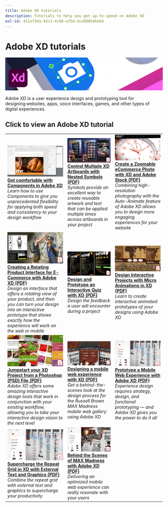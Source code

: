 ```yaml
---
title: Adobe XD tutorials
description: Tutorials to help you get up-to-speed on Adobe XD
exl-id: 411ef3da-42c1-4c98-a75d-dca990546eb4
---
```

# Adobe XD tutorials

![Creative Cloud Hero Image](../assets/XD.jpg)

Adobe XD is a user experience design and prototyping tool for designing websites, apps, voice interfaces, games, and other types of digital experiences.

## Click to view an Adobe XD tutorial

<table>
<tr>
 <td>
   <a href="components.md">
      <img alt="Get comfortable with Components in Adobe XD" src="assets/Componentsxd.jpg" />
   </a>
    <div>
   <a href="components.md"><strong>Get comfortable with Components in Adobe XD</strong></a>
    </div>
    <em>Learn how to use Components to give you unprecedented flexibility for applying both speed and consistency to your design workflow</em>
    <br>
  </td>
  <td>
   <a href="assets/ControlMultipleXDArtboardswithNestedSymbols.pdf">
      <img alt="Control Multiple XD Artboards with Nested Symbols" src="assets/ControlMultipleXDArtboardswithNestedSymbols.jpg" />
   </a>
    <div>
   <a href="assets/ControlMultipleXDArtboardswithNestedSymbols.pdf"><strong>Control Multiple XD Artboards with Nested Symbols (PDF)</strong></a>
    </div>
    <em>Symbols provide an excellent way to create reusable artwork and text that can be applied multiple times across artboards in your project</em>
    <br>
  </td>
  <td>
   <a href="assets/CreateaZoomableeCommercePhotowithXDandAdobeStock.pdf">
      <img alt="Create a Zoomable eCommerce Photo with XD and Adobe Stock" src="assets/CreateaZoomableeCommercePhotowithXDandAdobeStock.jpg" />
   </a>
    <div>
   <a href="assets/CreateaZoomableeCommercePhotowithXDandAdobeStock.pdf"><strong>Create a Zoomable eCommerce Photo with XD and Adobe Stock (PDF)</strong></a>
    </div>
    <em>Combining high-resolution photography with the Auto-Animate feature of Adobe XD allows you to design more engaging experiences for your website</em>
    <br>
  </td>
</tr>
<tr>
 <td>
   <a href="assets/CreatingaRotatingProductInterfaceforECommercewithAdobeXD.pdf">
      <img alt="Creating a Rotating Product Interface for E-Commerce with Adobe XD" src="assets/CreatingaRotatingProductInterfaceforECommercewithAdobeXD.jpg" />
   </a>
    <div>
   <a href="assets/CreatingaRotatingProductInterfaceforECommercewithAdobeXD.pdf"><strong>Creating a Rotating Product Interface for E-Commerce with Adobe XD (PDF)</strong></a>
    </div>
    <em>Design an interface that offers a rotating view of your product, and then you can turn your design into an interactive prototype that shows exactly how the experience will work on the web or mobile</em>
    <br>
  </td>
  <td>
   <a href="assets/DesignandPrototypeanInteractiveQuizwithXD.pdf">
      <img alt="Design and Prototype an Interactive Quiz with XD" src="assets/DesignandPrototypeanInteractiveQuizwithXD.jpg" />
   </a>
    <div>
   <a href="assets/DesignandPrototypeanInteractiveQuizwithXD.pdf"><strong>Design and Prototype an Interactive Quiz with XD (PDF)</strong></a>
    </div>
    <em>Design the feedback a user will encounter during a project</em>
    <br>
  </td>
  <td>
   <a href="assets/DesignInteractiveProjectswithMicroAnimationsinXD.pdf">
      <img alt="Design Interactive Projects with Micro Animations in XD" src="assets/DesignInteractiveProjectswithMicroAnimationsinXD.jpg" />
   </a>
    <div>
   <a href="assets/DesignInteractiveProjectswithMicroAnimationsinXD.pdf"><strong>Design Interactive Projects with Micro Animations in XD (PDF)</strong></a>
    </div>
    <em>Learn to create interactive animated prototypes of your designs using Adobe XD</em>
    <br>
  </td>
</tr>
<tr>
 <td>
   <a href="assets/JumpstartyourXDProjectfromaPhotoshopFile.pdf">
      <img alt="Jumpstart your XD Project from a Photoshop (PSD) File" src="assets/JumpstartyourXDProjectfromaPhotoshopFile.jpg" />
   </a>
    <div>
   <a href="assets/JumpstartyourXDProjectfromaPhotoshopFile.pdf"><strong>Jumpstart your XD Project from a Photoshop (PSD) File (PDF)</strong></a>
    </div>
    <em>Adobe XD offers some amazing interactive design tools that work in conjunction with your existing workflow, allowing you to take your interactive design vision to the next level</em>
    <br>
  </td>
  <td>
   <a href="assets/MobileWebExperienceswithXD.pdf">
      <img alt="Designing a mobile web experience with XD" src="assets/MobileWebExperienceswithXD.jpg" />
   </a>
    <div>
   <a href="assets/MobileWebExperienceswithXD.pdf"><strong>Designing a mobile web experience with XD (PDF)</strong></a>
    </div>
    <em>Get a behind-the-scenes look at the design process for the Russell Brown MAX Madness mobile web gallery using Adobe XD</em>
    <br>
  </td>
  <td>
   <a href="assets/PrototypeaMobileWebExperiencewithAdobeXD.pdf">
      <img alt="Prototype a Mobile Web Experience with Adobe XD" src="assets/PrototypeaMobileWebExperiencewithAdobeXD.jpg" />
   </a>
    <div>
   <a href="assets/PrototypeaMobileWebExperiencewithAdobeXD.pdf"><strong>Prototype a Mobile Web Experience with Adobe XD (PDF)</strong></a>
    </div>
    <em>Experience design requires strategy, design, and functional prototyping — and Adobe XD gives you the power to do it all</em>
    <br>
  </td>
</tr>
<tr>
   <td>
   <a href="assets/PrototypeaMobileWebExperiencewithAdobeXD.pdf">
      <img alt="Supercharge the Repeat Grid in XD with External Text and Graphics" src="assets/PrototypeaMobileWebExperiencewithAdobeXD.jpg" />
   </a>
    <div>
   <a href="assets/PrototypeaMobileWebExperiencewithAdobeXD.pdf"><strong>Supercharge the Repeat Grid in XD with External Text and Graphics (PDF)</strong></a>
    </div>
    <em>Combine the repeat grid with external text and graphics to supercharge your productivity</em>
    <br>
  </td>
  <td>
   <a href="assets/BehindtheScenesofMAXMadnesswithAdobeXD.pdf">
      <img alt="Behind the Scenes of MAX Madness with Adobe XD" src="assets/BehindtheScenesofMAXMadnesswithAdobeXD.jpg" />
   </a>
    <div>
   <a href="assets/BehindtheScenesofMAXMadnesswithAdobeXD.pdf"><strong>Behind the Scenes of MAX Madness with Adobe XD (PDF)</strong></a>
    </div>
    <em>Delivering an optimized mobile web experience can really resonate with your users</em>
    <br>
  </td>
</tr>
</table>
